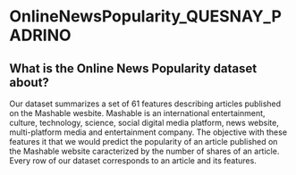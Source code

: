 # OnlineNewsPopularity_QUESNAY_PADRINO

## What is the Online News Popularity dataset about?
Our dataset summarizes  a set of 61 features describing articles published on the Mashable wesbite. Mashable is an international entertainment, culture, technology, science, social  digital media platform, news website, multi-platform media and entertainment company. The objective with these features it that we would predict the popularity of an article published on the Mashable website caracterized by the number of shares of an article. Every row of our dataset corresponds to an article and its features.
